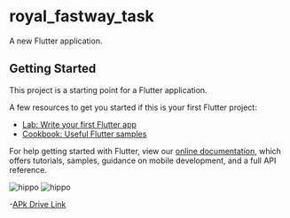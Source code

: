 # royal_fastway_task

A new Flutter application.

## Getting Started

This project is a starting point for a Flutter application.

A few resources to get you started if this is your first Flutter project:

- [Lab: Write your first Flutter app](https://flutter.dev/docs/get-started/codelab)
- [Cookbook: Useful Flutter samples](https://flutter.dev/docs/cookbook)

For help getting started with Flutter, view our
[online documentation](https://flutter.dev/docs), which offers tutorials,
samples, guidance on mobile development, and a full API reference.

![hippo](ezgif.com-gif-maker.gif) ![hippo](ezgif.com-gif-maker_1.gif)

-[APk Drive Link](https://drive.google.com/drive/folders/1u757YLxzpRkXCyoA56mJTW4vIR4Cxgs6?usp=sharing)
